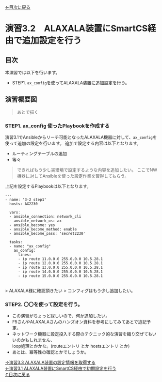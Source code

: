 [←目次に戻る](/README.md)
<br>
# 演習3.2　ALAXALA装置にSmartCS経由で追加設定を行う

## 目次
本演習では以下を行います。 
- STEP1. <code>ax_config</code>を使ってALAXALA装置に追加設定を行う。


## 演習概要図

> あとで描く

### STEP1. ax_config 使ったPlaybookを作成する

演習3.1でAnsibleからリーチ可能となったALAXALA機器に対して、<code>ax_config</code>を使って追加の設定を行います。
追加で設定する内容は以下となります。
- ルーティングテーブルの追加
- 等々
> できればもう少し実環境で設定するような内容を追加したい。
> ここでNW機器に対してAnsibleを使った設定作業を習得してもらう。


上記を設定するPlaybookは以下となります。
<br>
```
---
- name: '3-2 step1'
  hosts: AX2230
  
  vars:
  - ansible_connection: network_cli
  - ansible_network_os: ax
  - ansible_become: yes
  - ansible_become_method: enable
  - ansible_become_pass: 'secret2230'

  tasks:
  - name: "ax_config"
    ax_config:
      lines:
      - ip route 11.0.0.0 255.0.0.0 10.5.28.1 
      - ip route 12.0.0.0 255.0.0.0 10.5.28.1 
      - ip route 13.0.0.0 255.0.0.0 10.5.28.1 
      - ip route 14.0.0.0 255.0.0.0 10.5.28.1 
      - ip route 15.0.0.0 255.0.0.0 10.5.28.1 
```
<br>
> ALAXALA様に確認頂きたい
> コンフィグはもう少し追加したい。


### STEP2. 〇〇を使って設定を行う。

- この演習がちょっと寂しいので、何か追加したい。  
- F5さんやALAXALAさんのハンズオン資料を参考にしてみてあとで追記予定。  
- ネットワーク機器に設定投入する際のテクニック的な演習を織り交ぜてもいいのかもしれません、  
  loop処理とかかな。(routeエントリ とか hostsエントリ とか)
- あとは、冪等性の確認とかでしょうか。

[→演習3.3 ALAXALA装置の設定情報を取得する](/3.3-get_alaxala_device_information.md)    
[←演習3.1 ALAXALA装置にSmartCS経由で初期設定を行う](/3.1-initial_setup_the_alaxala_device_via_smartcs.md)    
[↑目次に戻る](/README.md)  

